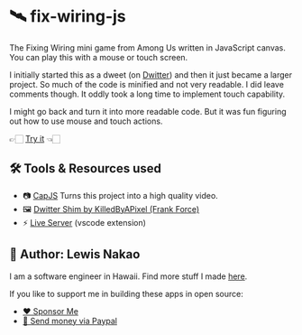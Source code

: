 # 🛰️ fix-wiring-js
The Fixing Wiring mini game from Among Us written in JavaScript canvas. You can play this with a mouse or touch screen.

I initially started this as a dweet (on [Dwitter](https://beta.dwitter.net)) and then it just became a larger project. So much of the code is minified and not very readable. I did leave comments though. It oddly took a long time to implement touch capability.

I might go back and turn it into more readable code. But it was fun figuring out how to use mouse and touch actions.

👉🏻 [Try it](https://lewdev.github.io/apps/fix-wiring) 👈🏻

## 🛠️ Tools & Resources used

* 📷 [CapJS](https://capjs.3d2k.com/) Turns this project into a high quality video.
* 🖼️ [Dwitter Shim by KilledByAPixel (Frank Force)](https://codepen.io/KilledByAPixel/full/YzyyOEr)
* ⚡ [Live Server](https://marketplace.visualstudio.com/items?itemName=ritwickdey.LiveServer) (vscode extension)

## 👤 Author: Lewis Nakao
I am a software engineer in Hawaii. Find more stuff I made [here](https://lewdev.github.io).

If you like to support me in building these apps in open source:

* [❤️ Sponsor Me](https://github.com/sponsors/lewdev)
* [💸 Send money via Paypal](https://paypal.me/lewisnakao)

